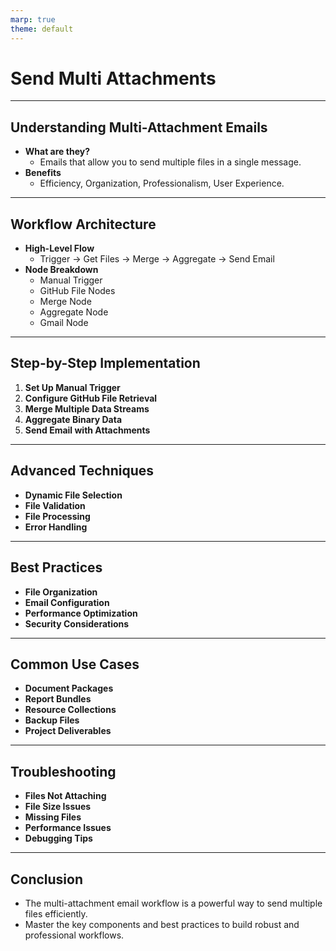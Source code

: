 ```yaml
---
marp: true
theme: default
---
```


# Send Multi Attachments

---

## Understanding Multi-Attachment Emails

- **What are they?**
  - Emails that allow you to send multiple files in a single message.
- **Benefits**
  - Efficiency, Organization, Professionalism, User Experience.

---

## Workflow Architecture

- **High-Level Flow**
  - Trigger -> Get Files -> Merge -> Aggregate -> Send Email
- **Node Breakdown**
  - Manual Trigger
  - GitHub File Nodes
  - Merge Node
  - Aggregate Node
  - Gmail Node

---

## Step-by-Step Implementation

1.  **Set Up Manual Trigger**
2.  **Configure GitHub File Retrieval**
3.  **Merge Multiple Data Streams**
4.  **Aggregate Binary Data**
5.  **Send Email with Attachments**

---

## Advanced Techniques

- **Dynamic File Selection**
- **File Validation**
- **File Processing**
- **Error Handling**

---

## Best Practices

- **File Organization**
- **Email Configuration**
- **Performance Optimization**
- **Security Considerations**

---

## Common Use Cases

- **Document Packages**
- **Report Bundles**
- **Resource Collections**
- **Backup Files**
- **Project Deliverables**

---

## Troubleshooting

- **Files Not Attaching**
- **File Size Issues**
- **Missing Files**
- **Performance Issues**
- **Debugging Tips**

---

## Conclusion

- The multi-attachment email workflow is a powerful way to send multiple files efficiently.
- Master the key components and best practices to build robust and professional workflows.